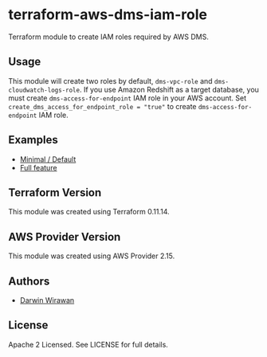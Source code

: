 terraform-aws-dms-iam-role
==========================
Terraform module to create IAM roles required by AWS DMS.


Usage
-----
This module will create two roles by default, `dms-vpc-role` and `dms-cloudwatch-logs-role`.
If you use Amazon Redshift as a target database, you must create `dms-access-for-endpoint` IAM role in your AWS account.
Set `create_dms_access_for_endpoint_role = "true"` to create `dms-access-for-endpoint` IAM role.


Examples
--------
* [Minimal / Default](https://github.com/traveloka/terraform-aws-dms-iam-role/tree/master/examples/minimal)
* [Full feature](https://github.com/traveloka/terraform-aws-dms-iam-role/tree/master/examples/full)


Terraform Version
-----------------
This module was created using Terraform 0.11.14. 


AWS Provider Version
--------------------
This module was created using AWS Provider 2.15.


Authors
-------
* [Darwin Wirawan](https://github.com/nin9swells)


License
-------
Apache 2 Licensed. See LICENSE for full details.
